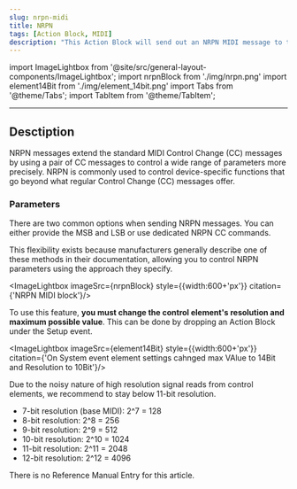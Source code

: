 ```yaml
---
slug: nrpn-midi
title: NRPN
tags: [Action Block, MIDI]
description: "This Action Block will send out an NRPN MIDI message to the host on an event trigger. NRPN allows precise control over devices via MIDI."
---
```


import ImageLightbox from '@site/src/general-layout-components/ImageLightbox';
import nrpnBlock from './img/nrpn.png'
import element14Bit from './img/element_14bit.png'
import Tabs from '@theme/Tabs';
import TabItem from '@theme/TabItem';

---



<Tabs queryString="tab">
<TabItem value="About NRPN MIDI" label="About NRPN MIDI" default>

## Desctiption

NRPN messages extend the standard MIDI Control Change (CC) messages by using a pair of CC messages to control a wide range of parameters more precisely. NRPN is commonly used to control device-specific functions that go beyond what regular Control Change (CC) messages offer.

### Parameters

There are two common options when sending NRPN messages. You can either provide the MSB and LSB or use dedicated NRPN CC commands.

This flexibility exists because manufacturers generally describe one of these methods in their documentation, allowing you to control NRPN parameters using the approach they specify.

<ImageLightbox imageSrc={nrpnBlock} style={{width:600+'px'}} citation={'NRPN MIDI block'}/>

To use this feature, **you must change the control element's resolution and maximum possible value**.
This can be done by dropping an Action Block under the Setup event.

<ImageLightbox imageSrc={element14Bit} style={{width:600+'px'}} citation={'On System event element settings cahnged max VAlue to 14Bit and Resolution to 10Bit'}/>

Due to the noisy nature of high resolution signal reads from control elements, we recommend to stay below 11-bit resolution.

- 7-bit resolution (base MIDI): 2^7 = 128
- 8-bit resolution: 2^8 = 256
- 9-bit resolution: 2^9 = 512
- 10-bit resolution: 2^10 = 1024
- 11-bit resolution: 2^11 = 2048
- 12-bit resolution: 2^12 = 4096

</TabItem>
<TabItem value="Reference Manual Entry" label="Reference Manual Entry">

There is no Reference Manual Entry for this article.

</TabItem>
</Tabs>
